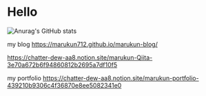 # Hello

![Anurag's GitHub stats](https://github-readme-stats.vercel.app/api?username=marukun712&show_icons=true)


my blog
https://marukun712.github.io/marukun-blog/

   https://chatter-dew-aa8.notion.site/marukun-Qiita-3e70a672b6f94860812b2695a7df10f5

my portfolio
https://chatter-dew-aa8.notion.site/marukun-portfolio-439210b9306c4f36870e8ee5082341e0
